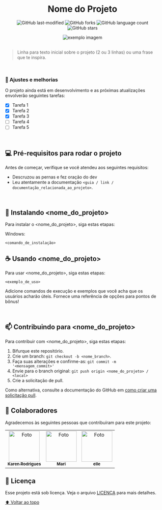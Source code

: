 <div align="center">
  
# Nome do Projeto

<!---A seguir você verá alguns exemplos de botões. Caso deseje em outro formato veja neste site: https://shields.io lá havéra coisas como dependências, status do projeto informações de licença, redes sociais entre outros--->



![GitHub last-modified](https://img.shields.io/aur/last-modified/template?label=ultima%20modificacao&style=social)
![GitHub forks](https://img.shields.io/github/forks/r4skaren/template-readme?style=social)
![GitHub language count](https://img.shields.io/github/languages/count/r4skaren/template-readme?&label=linguagens&style=social)
![GitHub stars](https://img.shields.io/github/stars/r4skaren/template-readme?label=estrelas&style=social)

<img src="https://cdn.pixabay.com/photo/2021/10/19/10/56/cat-6723256_960_720.jpg" alt="exemplo imagem">
  </div>

<br>

> Linha para texto inicial sobre o projeto (2 ou 3 linhas) ou uma frase que te inspira.

<br>

### 🚧 Ajustes e melhorias

O projeto ainda está em desenvolvimento e as próximas atualizações envolverão seguintes tarefas:

- [x] Tarefa 1
- [x] Tarefa 2
- [x] Tarefa 3
- [ ] Tarefa 4
- [ ] Tarefa 5

<br>

## 💻 Pré-requisitos para rodar o projeto

Antes de começar, verifique se você atendeu aos seguintes requisitos:
<!---Adicionar, duplicar ou remover conforme necessário--->
* Descruzou as pernas e fez oração do dev 
* Leu atentamente a documentação `<guia / link / documentação_relacionada_ao_projeto>`.



<br>

## 🚀 Instalando <nome_do_projeto>

Para instalar o <nome_do_projeto>, siga estas etapas:

Windows:
```linguagem
<comando_de_instalação>
```

## ☕ Usando <nome_do_projeto>

Para usar <nome_do_projeto>, siga estas etapas:

```linguagem
<exemplo_de_uso>
```

Adicione comandos de execução e exemplos que você acha que os usuários acharão úteis. Fornece uma referência de opções para pontos de bônus!

<br>

## 📫 Contribuindo para <nome_do_projeto>
<!---Se o seu README for longo ou se você tiver algum processo ou etapas específicas que deseja que os contribuidores sigam, considere a criação de um arquivo CONTRIBUTING.md separado--->
Para contribuir com <nome_do_projeto>, siga estas etapas:

1. Bifurque este repositório.
2. Crie um branch: `git checkout -b <nome_branch>`.
3. Faça suas alterações e confirme-as: `git commit -m '<mensagem_commit>'`
4. Envie para o branch original: `git push origin <nome_do_projeto> / <local>`
5. Crie a solicitação de pull.

Como alternativa, consulte a documentação do GitHub em [como criar uma solicitação pull](https://help.github.com/en/github/collaborating-with-issues-and-pull-requests/creating-a-pull-request).

## 🤝 Colaboradores

Agradecemos às seguintes pessoas que contribuíram para este projeto:

<table>
  <tr>
    <td align="center">
      <a href="#">
        <img src="https://avatars.githubusercontent.com/u/86742652?v=4" width="100px;" height="100px" alt="Foto"/><br>
        <sub>
          <b>Karen Rodrigues</b>
        </sub>
      </a>
    </td>
    <td align="center">
      <a href="#">
        <img src="https://user-images.githubusercontent.com/86742652/139269355-7f74d145-7b70-4223-a0fb-b4cd8539d9df.png" width="100px;" height="100px" alt="Foto"/><br>
        <sub>
          <b>Mari</b>
        </sub>
      </a>
    </td>
    <td align="center">
      <a href="#">
        <img src="https://i.pinimg.com/564x/35/c9/8a/35c98a39b00b463a1fbe67597e689c8f.jpg" width="100px;" height="100px" alt="Foto"/><br>
        <sub>
          <b>elle</b>
        </sub>
      </a>
    </td>
  </tr>
</table>


## 📝 Licença

Esse projeto está sob licença. Veja o arquivo [LICENÇA](LICENSE.md) para mais detalhes.

[⬆ Voltar ao topo](#nome-do-projeto)<br>
